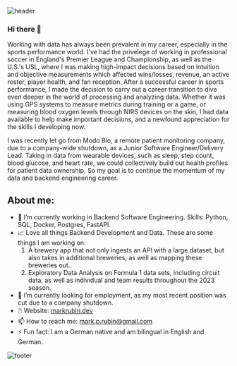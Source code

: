 ![header](https://capsule-render.vercel.app/api?type=waving&color=auto&height=250&section=header&text=Mark%20Rubin&fontSize=90)

### Hi there 👋

Working with data has always been prevalent in my career, especially in the sports performance world. I've had the privelege of working in professional soccer in England's Premier League and Championship, as well as the U.S.'s USL, where I was making high-impact decisions based on intuition and objective measurements which affected wins/losses, revenue, an active roster, player health, and fan reception. After a successful career in sports performance, I made the decision to carry out a career transition to dive even deeper in the world of processing and analyzing data. Whether it was using GPS systems to measure metrics during training or a game, or measuring blood oxygen levels through NIRS devices on the skin, I had data available to help make important decisions, and a newfound appreciation for the skills I developing now.

I was recently let go from Modo Bio, a remote patient monitoring company, due to a company-wide shutdown, as a Junior Software Engineer/Delivery Lead. Taking in data from wearable devices, such as sleep, step count, blood glucose, and heart rate, we could collectively build out health profiles for patient data ownership. So my goal is to continue the momentum of my data and backend engineering career.

## About me:
- 🌱 I’m currently working in Backend Software Engineering. Skills: Python, SQL, Docker, Postgres, FastAPI.
- 📈 Love all things Backend Development and Data. These are some things I am working on:
  1. A brewery app that not only ingests an API with a large dataset, but also takes in additional breweries, as well as mapping these breweries out.
  2. Exploratory Data Analysis on Formula 1 data sets, including circuit data, as well as individual and team results throughout the 2023 season.
- 🤔 I’m currently looking for employment, as my most recent position was cut due to a company shutdown.
- 🖱️ Website: [markrubin.dev](https://www.markrubin.dev)
- 📫 How to reach me: [mark.p.rubin@gmail.com](mark.p.rubin@gmail.com)
- ⚡ Fun fact: I am a German native and am bilingual in English and German.


![footer](https://capsule-render.vercel.app/api?type=waving&color=auto&height=150&section=footer&text=Thank%20You%20For%20Visiting&fontSize=50)
